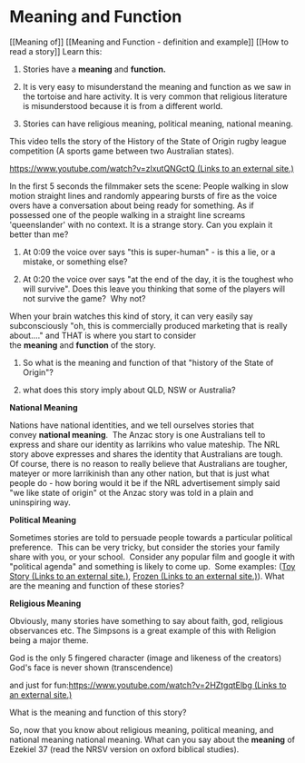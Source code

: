 # Meaning and Function
[[Meaning of]] [[Meaning and Function - definition and example]] [[How to read a story]]
Learn this:

1) Stories have a **meaning** and **function.** 

2) It is very easy to misunderstand the meaning and function as we saw in the tortoise and hare activity. It is very common that religious literature is misunderstood because it is from a different world. 

3) Stories can have religious meaning, political meaning, national meaning.

This video tells the story of the History of the State of Origin rugby league competition (A sports game between two Australian states). 

[https://www.youtube.com/watch?v=zlxutQNGctQ (Links to an external site.)](https://www.youtube.com/watch?v=zlxutQNGctQ)

In the first 5 seconds the filmmaker sets the scene: People walking in slow motion straight lines and randomly appearing bursts of fire as the voice overs have a conversation about being ready for something. As if possessed one of the people walking in a straight line screams 'queenslander' with no context. It is a strange story. Can you explain it better than me?

1) At 0:09 the voice over says "this is super-human" - is this a lie, or a mistake, or something else?

2) At 0:20 the voice over says "at the end of the day, it is the toughest who will survive". Does this leave you thinking that some of the players will not survive the game?  Why not?

When your brain watches this kind of story, it can very easily say subconsciously "oh, this is commercially produced marketing that is really about...." and THAT is where you start to consider the **meaning** and **function** of the story.

1) So what is the meaning and function of that "history of the State of Origin"?

2) what does this story imply about QLD, NSW or Australia?

**National Meaning**

Nations have national identities, and we tell ourselves stories that convey **national meaning**.  The Anzac story is one Australians tell to express and share our identity as larrikins who value mateship. The NRL story above expresses and shares the identity that Australians are tough.  Of course, there is no reason to really believe that Australians are tougher, mateyer or more larrikinish than any other nation, but that is just what people do - how boring would it be if the NRL advertisement simply said "we like state of origin" ot the Anzac story was told in a plain and uninspiring way.

**Political Meaning**

Sometimes stories are told to persuade people towards a particular political preference.  This can be very tricky, but consider the stories your family share with you, or your school.  Consider any popular film and google it with "political agenda" and something is likely to come up.  Some examples: ([Toy Story (Links to an external site.)](https://exclaim.ca/film/article/tony_hale_sheds_light_on_the_political_message_of_toy_story_4), [Frozen (Links to an external site.)](https://www.latimes.com/entertainment-arts/movies/story/2019-12-02/frozen-2-climate-change-mental-health)). What are the meaning and function of these stories?

**Religious Meaning**

Obviously, many stories have something to say about faith, god, religious observances etc. The Simpsons is a great example of this with Religion being a major theme.

God is the only 5 fingered character (image and likeness of the creators)   
God's face is never shown (transcendence)

and just for fun:[https://www.youtube.com/watch?v=2HZtgqtElbg (Links to an external site.)](https://www.youtube.com/watch?v=2HZtgqtElbg) 

What is the meaning and function of this story?

So, now that you know about religious meaning, political meaning, and national meaning national meaning. What can you say about the **meaning** of Ezekiel 37 (read the NRSV version on oxford biblical studies).